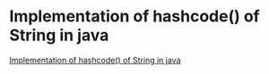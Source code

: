 # Implementation of hashcode() of String in java
[Implementation of hashcode() of String in java](https://aiwithcloud.com/2022/09/19/implementation_of_hashcode_of_string_in_java/)